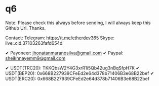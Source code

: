 # q6

Note: Please check this always before sending, I will always keep this Github Url. Thanks.

Contact: 
 Telegram: https://t.me/etherdev365
 Skype: live:.cid.37103263fafd654d

✔  Payoneer: jhonatanmaranosilva@gmail.com
✔  Paypal: sheikhnayemm9@gmail.com

✔  USDT(TRC20): TKKQbsW2Y4G3xrR1i5Qb42ug3nBqSfpH7K
✔	 USDT(BEP20): 0x668B227939CFeEd2e64d378b71406B3e68B22bef
✔	 USDT(ERC20): 0x668B227939CFeEd2e64d378b71406B3e68B22bef

